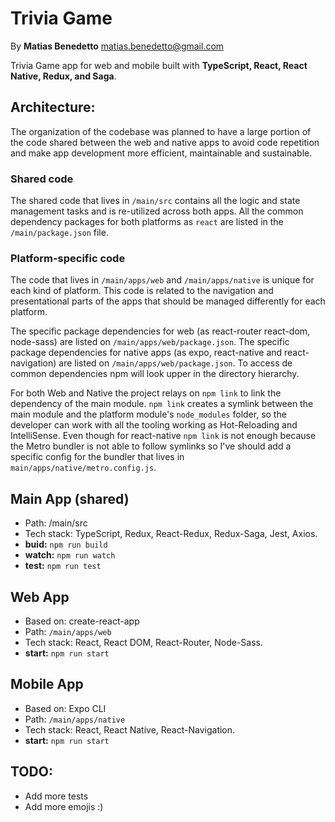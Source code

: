 # Trivia Game
By **Matias Benedetto** <matias.benedetto@gmail.com>

Trivia Game app for web and mobile built with **TypeScript, React, React Native, Redux, and Saga**.


## Architecture:

The organization of the codebase was planned to have a large portion of the code shared between the web and native apps to avoid code repetition and make app development more efficient, maintainable and sustainable.

### Shared code
The shared code that lives in `/main/src` contains all the logic and state management tasks and is re-utilized across both apps. All the common dependency packages for both platforms as `react` are listed in the `/main/package.json` file.

### Platform-specific code
The code that lives in `/main/apps/web` and `/main/apps/native` is unique for each kind of platform. This code is related to the navigation and presentational parts of the apps that should be managed differently for each platform.

The specific package dependencies for web (as react-router react-dom, node-sass) are listed on `/main/apps/web/package.json`. The specific package dependencies for native apps (as expo, react-native and react-navigation) are listed on `/main/apps/web/package.json`. To access de common dependencies npm will look upper in the directory hierarchy.

For both Web and Native the project relays on `npm link` to link the dependency of the main module. `npm link` creates a symlink between the main module and the platform module's `node_modules` folder, so the developer can work with all the tooling working as Hot-Reloading and IntelliSense. Even though for react-native `npm link` is not enough because the Metro bundler is not able to follow symlinks so I've should add a specific config for the bundler that lives in `main/apps/native/metro.config.js`.

## Main App (shared)
- Path: /main/src
- Tech stack: TypeScript, Redux, React-Redux, Redux-Saga, Jest, Axios.
- **buid:** `npm run build`
- **watch:** `npm run watch`
- **test:** `npm run test`

## Web App
- Based on: create-react-app
- Path: `/main/apps/web`
- Tech stack: React, React DOM, React-Router, Node-Sass. 
- **start:** `npm run start`

## Mobile App
- Based on: Expo CLI
- Path: `/main/apps/native`
- Tech stack: React, React Native, React-Navigation.
- **start:** `npm run start`


## TODO:
- Add more tests
- Add more emojis :)

